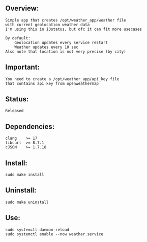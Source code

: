 ## Overview:
	Simple app that creates /opt/weather_app/weather file
	with current geolocation weather data
	I'm using this in i3status, but ofc it can fit more usecases

	By default:
		Geolocation updates every service restart
		Weather updates every 10 sec
	Also note that location is not very precise (by city)

## Important:
	You need to create a /opt/weather_app/api_key file
	that contains api key from openweathermap

## Status:
    Released

## Dependencies:
    clang    >= 17
	libcurl  >= 8.7.1
	cJSON    >= 1.7.18

## Install:
	sudo make install
## Uninstall:
	sudo make uninstall

## Use:
	sudo systemctl daemon-reload
	sudo systemctl enable --now weather.service
